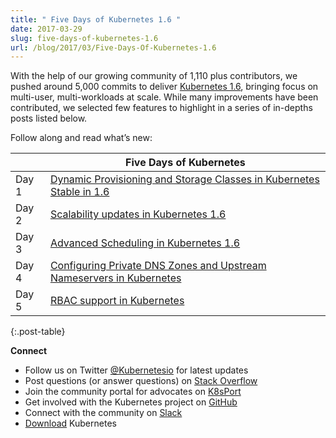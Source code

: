 ```yaml
---
title: " Five Days of Kubernetes 1.6 "
date: 2017-03-29
slug: five-days-of-kubernetes-1.6
url: /blog/2017/03/Five-Days-Of-Kubernetes-1.6
---
```


With the help of our growing community of 1,110 plus contributors, we pushed around 5,000 commits to deliver [Kubernetes 1.6](http://blog.kubernetes.io/2017/03/kubernetes-1.6-multi-user-multi-workloads-at-scale.html), bringing focus on multi-user, multi-workloads at scale. While many improvements have been contributed, we selected few features to highlight in a series of in-depths posts listed below.&nbsp;  

Follow along and read what’s new:  

|| Five Days of Kubernetes|
|-|-|
| Day 1 | [Dynamic Provisioning and Storage Classes in Kubernetes Stable in 1.6](http://blog.kubernetes.io/2017/03/dynamic-provisioning-and-storage-classes-kubernetes.html) |
| Day 2 | [Scalability updates in Kubernetes 1.6](http://blog.kubernetes.io/2017/03/scalability-updates-in-kubernetes-1.6.html) |
| Day 3 | [Advanced Scheduling in Kubernetes 1.6](http://blog.kubernetes.io/2017/03/advanced-scheduling-in-kubernetes.html) |
| Day 4 | [Configuring Private DNS Zones and Upstream Nameservers in Kubernetes](http://blog.kubernetes.io/2017/04/configuring-private-dns-zones-upstream-nameservers-kubernetes.html) |
|Day 5 |  [RBAC support in Kubernetes](http://blog.kubernetes.io/2017/04/rbac-support-in-kubernetes.html) |
{:.post-table}


**Connect**

- Follow us on Twitter&nbsp;[@Kubernetesio](https://twitter.com/kubernetesio) for latest updates
- Post questions (or answer questions) on&nbsp;[Stack Overflow](http://stackoverflow.com/questions/tagged/kubernetes)
- Join the community portal for advocates on&nbsp;[K8sPort](http://k8sport.org/)
- Get involved with the Kubernetes project on&nbsp;[GitHub](https://github.com/kubernetes/kubernetes)
- Connect with the community on&nbsp;[Slack](http://slack.k8s.io/)
- [Download](http://get.k8s.io/) Kubernetes
